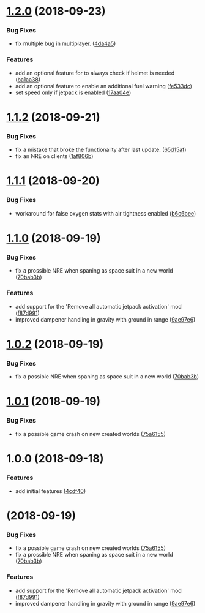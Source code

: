 <a name="1.2.0"></a>
# [1.2.0](https://github.com/SiskSjet/SmartSuit/compare/v1.1.2...v1.2.0) (2018-09-23)


### Bug Fixes

* fix multiple bug in multiplayer. ([4da4a5](https://github.com/SiskSjet/SmartSuit/commit/4da4a5))

### Features

* add an optional feature for to always check if helmet is needed ([ba1aa38](https://github.com/SiskSjet/SmartSuit/commit/ba1aa38))
* add an optional feature to enable an additional fuel warning ([fe533dc](https://github.com/SiskSjet/SmartSuit/commit/fe533dc))
* set speed only if jetpack is enabled ([17aa04e](https://github.com/SiskSjet/SmartSuit/commit/17aa04e))



<a name="1.1.2"></a>
# [1.1.2](https://github.com/SiskSjet/SmartSuit/compare/v1.1.1...v1.1.2) (2018-09-21)


### Bug Fixes

* fix a mistake that broke the functionality after last update. ([65d15af](https://github.com/SiskSjet/SmartSuit/commit/65d15af))
* fix an NRE on clients ([1af806b](https://github.com/SiskSjet/SmartSuit/commit/1af806b))



<a name="1.1.1"></a>
# [1.1.1](https://github.com/SiskSjet/SmartSuit/compare/v1.1.0...v1.1.1) (2018-09-20)


### Bug Fixes

* workaround for false oxygen stats with air tightness enabled ([b6c6bee](https://github.com/SiskSjet/SmartSuit/commit/b6c6bee))



<a name="1.1.0"></a>
# [1.1.0](https://github.com/SiskSjet/SmartSuit/compare/v1.0.2...v1.1.0) (2018-09-19)


### Bug Fixes

* fix a prossible NRE when spaning as space suit in a new world ([70bab3b](https://github.com/SiskSjet/SmartSuit/commit/70bab3b))


### Features

* add support for the 'Remove all automatic jetpack activation' mod ([f87d991](https://github.com/SiskSjet/SmartSuit/commit/f87d991))
* improved dampener handling in gravity with ground in range ([9ae97e6](https://github.com/SiskSjet/SmartSuit/commit/9ae97e6))



<a name="1.0.2"></a>
# [1.0.2](https://github.com/SiskSjet/SmartSuit/compare/v1.0.1...v1.0.2) (2018-09-19)


### Bug Fixes

* fix a possible NRE when spaning as space suit in a new world ([70bab3b](https://github.com/SiskSjet/SmartSuit/commit/70bab3b))



<a name="1.0.1"></a>
# [1.0.1](https://github.com/SiskSjet/SmartSuit/compare/v1.0.0...v1.0.1) (2018-09-19)


### Bug Fixes

* fix a possible game crash on new created worlds ([75a6155](https://github.com/SiskSjet/SmartSuit/commit/75a6155))



<a name="1.0.0"></a>
# 1.0.0 (2018-09-18)


### Features

* add initial features ([4cdf40](https://github.com/SiskSjet/SmartSuit/commit/4cdf40))



<a name=""></a>
#  (2018-09-19)


### Bug Fixes

* fix a possible game crash on new created worlds ([75a6155](https://github.com/SiskSjet/SmartSuit/commit/75a6155))
* fix a prossible NRE when spaning as space suit in a new world ([70bab3b](https://github.com/SiskSjet/SmartSuit/commit/70bab3b))


### Features

* add support for the 'Remove all automatic jetpack activation' mod ([f87d991](https://github.com/SiskSjet/SmartSuit/commit/f87d991))
* improved dampener handling in gravity with ground in range ([9ae97e6](https://github.com/SiskSjet/SmartSuit/commit/9ae97e6))



